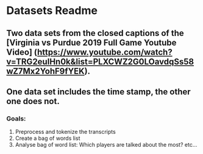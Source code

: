# Datasets Readme

## Two data sets from the closed captions of the [Virginia vs Purdue 2019 Full Game Youtube Video] (https://www.youtube.com/watch?v=TRG2eulHn0k&list=PLXCWZ2G0LOavdqSs58wZ7Mx2YohF9fYEK).

## One data set includes the time stamp, the other one does not. 

### Goals:
1. Preprocess and tokenize the transcripts
2. Create a bag of words list
3. Analyse bag of word list: Which players are talked about the most? etc...